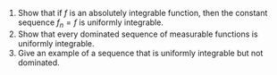 1. Show that if $f$ is an absolutely integrable function, then the constant sequence $f_n=f$ is uniformly integrable.
2. Show that every dominated sequence of measurable functions is uniformly integrable.
3. Give an example of a sequence that is uniformly integrable but not dominated.